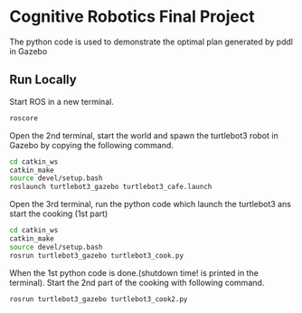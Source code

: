 
# Cognitive Robotics Final Project


The python code is used to demonstrate the optimal plan generated by pddl in Gazebo

## Run Locally

Start ROS in a new terminal.

```bash
roscore
```

Open the 2nd terminal, start the world and spawn the turtlebot3 robot in Gazebo by copying the following command.

```bash
cd catkin_ws
catkin_make
source devel/setup.bash
roslaunch turtlebot3_gazebo turtlebot3_cafe.launch
```

Open the 3rd terminal, run the python code which launch the turtlebot3 ans start the cooking (1st part)

```bash
cd catkin_ws
catkin_make
source devel/setup.bash
rosrun turtlebot3_gazebo turtlebot3_cook.py
```

When the 1st python code is done.(shutdown time! is printed in the terminal). Start the 2nd part of the cooking with following command.

```bash
rosrun turtlebot3_gazebo turtlebot3_cook2.py
```



